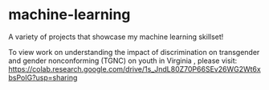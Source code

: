 # machine-learning
A variety of projects that showcase my machine learning skillset!


To view work on understanding the impact of discrimination on transgender and gender nonconforming (TGNC) on youth in Virginia , please visit: https://colab.research.google.com/drive/1s_JndL80Z70P66SEv26WG2Wt6xbsPoIG?usp=sharing
